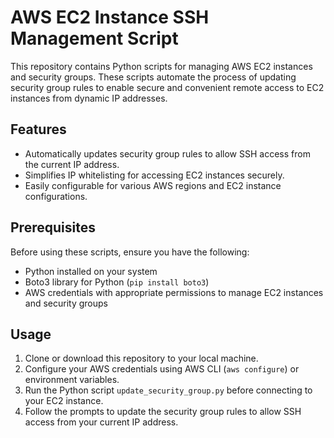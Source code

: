 # AWS EC2 Instance SSH Management Script

This repository contains Python scripts for managing AWS EC2 instances and security groups. These scripts automate the process of updating security group rules to enable secure and convenient remote access to EC2 instances from dynamic IP addresses.

## Features

- Automatically updates security group rules to allow SSH access from the current IP address.
- Simplifies IP whitelisting for accessing EC2 instances securely.
- Easily configurable for various AWS regions and EC2 instance configurations.

## Prerequisites

Before using these scripts, ensure you have the following:

- Python installed on your system
- Boto3 library for Python (`pip install boto3`)
- AWS credentials with appropriate permissions to manage EC2 instances and security groups

## Usage

1. Clone or download this repository to your local machine.
2. Configure your AWS credentials using AWS CLI (`aws configure`) or environment variables.
3. Run the Python script `update_security_group.py` before connecting to your EC2 instance.
4. Follow the prompts to update the security group rules to allow SSH access from your current IP address.
